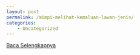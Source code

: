 ```yaml
---
layout: post
permalink: /mimpi-melihat-kemaluan-lawan-jenis/
categories:
    - Uncategorized
---
```


[Baca Selengkapnya](/05)